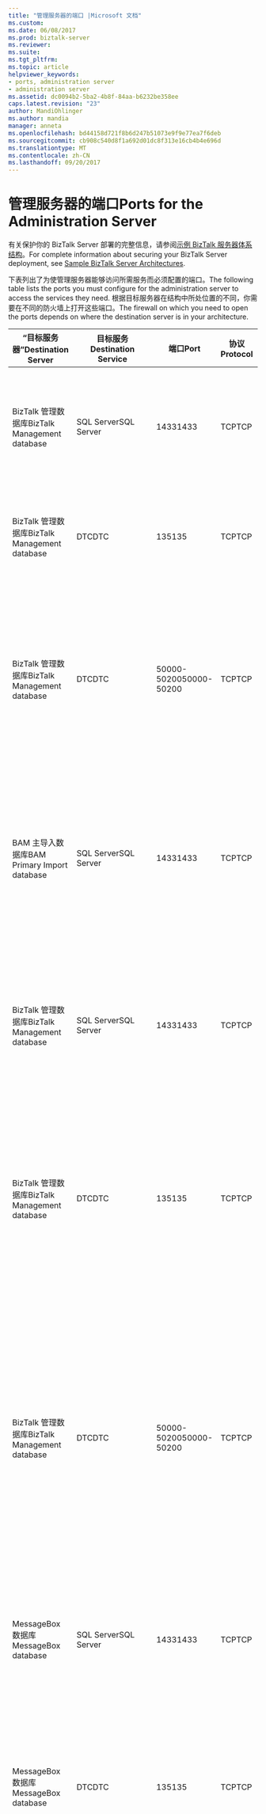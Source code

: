 ```yaml
---
title: "管理服务器的端口 |Microsoft 文档"
ms.custom: 
ms.date: 06/08/2017
ms.prod: biztalk-server
ms.reviewer: 
ms.suite: 
ms.tgt_pltfrm: 
ms.topic: article
helpviewer_keywords:
- ports, administration server
- administration server
ms.assetid: dc0094b2-5ba2-4b8f-84aa-b6232be358ee
caps.latest.revision: "23"
author: MandiOhlinger
ms.author: mandia
manager: anneta
ms.openlocfilehash: bd44158d721f8b6d247b51073e9f9e77ea7f6deb
ms.sourcegitcommit: cb908c540d8f1a692d01dc8f313e16cb4b4e696d
ms.translationtype: MT
ms.contentlocale: zh-CN
ms.lasthandoff: 09/20/2017
---
```

# <a name="ports-for-the-administration-server"></a><span data-ttu-id="1de5f-102">管理服务器的端口</span><span class="sxs-lookup"><span data-stu-id="1de5f-102">Ports for the Administration Server</span></span>
<span data-ttu-id="1de5f-103">有关保护你的 BizTalk Server 部署的完整信息，请参阅[示例 BizTalk 服务器体系结构](../core/sample-biztalk-server-architectures.md)。</span><span class="sxs-lookup"><span data-stu-id="1de5f-103">For complete information about securing your BizTalk Server deployment, see [Sample BizTalk Server Architectures](../core/sample-biztalk-server-architectures.md).</span></span>  
  
 <span data-ttu-id="1de5f-104">下表列出了为使管理服务器能够访问所需服务而必须配置的端口。</span><span class="sxs-lookup"><span data-stu-id="1de5f-104">The following table lists the ports you must configure for the administration server to access the services they need.</span></span> <span data-ttu-id="1de5f-105">根据目标服务器在结构中所处位置的不同，你需要在不同的防火墙上打开这些端口。</span><span class="sxs-lookup"><span data-stu-id="1de5f-105">The firewall on which you need to open the ports depends on where the destination server is in your architecture.</span></span> 
  
|<span data-ttu-id="1de5f-106">“目标服务器”</span><span class="sxs-lookup"><span data-stu-id="1de5f-106">Destination Server</span></span>|<span data-ttu-id="1de5f-107">目标服务</span><span class="sxs-lookup"><span data-stu-id="1de5f-107">Destination Service</span></span>|<span data-ttu-id="1de5f-108">端口</span><span class="sxs-lookup"><span data-stu-id="1de5f-108">Port</span></span>|<span data-ttu-id="1de5f-109">协议</span><span class="sxs-lookup"><span data-stu-id="1de5f-109">Protocol</span></span>|<span data-ttu-id="1de5f-110">原因</span><span class="sxs-lookup"><span data-stu-id="1de5f-110">Reason</span></span>|  
|---|---|---|---|---|  
|<span data-ttu-id="1de5f-111">BizTalk 管理数据库</span><span class="sxs-lookup"><span data-stu-id="1de5f-111">BizTalk Management database</span></span>|<span data-ttu-id="1de5f-112">SQL Server</span><span class="sxs-lookup"><span data-stu-id="1de5f-112">SQL Server</span></span>|<span data-ttu-id="1de5f-113">1433</span><span class="sxs-lookup"><span data-stu-id="1de5f-113">1433</span></span>|<span data-ttu-id="1de5f-114">TCP</span><span class="sxs-lookup"><span data-stu-id="1de5f-114">TCP</span></span>|<span data-ttu-id="1de5f-115">创建、配置和访问 BizTalk 管理数据库中的信息</span><span class="sxs-lookup"><span data-stu-id="1de5f-115">To create, configure, and access information in the BizTalk Management database</span></span>|  
|<span data-ttu-id="1de5f-116">BizTalk 管理数据库</span><span class="sxs-lookup"><span data-stu-id="1de5f-116">BizTalk Management database</span></span>|<span data-ttu-id="1de5f-117">DTC</span><span class="sxs-lookup"><span data-stu-id="1de5f-117">DTC</span></span>|<span data-ttu-id="1de5f-118">135</span><span class="sxs-lookup"><span data-stu-id="1de5f-118">135</span></span>|<span data-ttu-id="1de5f-119">TCP</span><span class="sxs-lookup"><span data-stu-id="1de5f-119">TCP</span></span>|<span data-ttu-id="1de5f-120">与 SQL Server 建立事务性连接，以更新数据库</span><span class="sxs-lookup"><span data-stu-id="1de5f-120">Transacted connection to SQL Server to update the database</span></span>|  
|<span data-ttu-id="1de5f-121">BizTalk 管理数据库</span><span class="sxs-lookup"><span data-stu-id="1de5f-121">BizTalk Management database</span></span>|<span data-ttu-id="1de5f-122">DTC</span><span class="sxs-lookup"><span data-stu-id="1de5f-122">DTC</span></span>|<span data-ttu-id="1de5f-123">50000-50200</span><span class="sxs-lookup"><span data-stu-id="1de5f-123">50000-50200</span></span>|<span data-ttu-id="1de5f-124">TCP</span><span class="sxs-lookup"><span data-stu-id="1de5f-124">TCP</span></span>|<span data-ttu-id="1de5f-125">辅助 RPC 端口**注意：**可能需要打开多个辅助的 RPC 端口，具体取决于你的服务器负载。</span><span class="sxs-lookup"><span data-stu-id="1de5f-125">Secondary RPC ports **Note:**  You may need to open more secondary RPC ports depending on your server load.</span></span>|  
|<span data-ttu-id="1de5f-126">BAM 主导入数据库</span><span class="sxs-lookup"><span data-stu-id="1de5f-126">BAM Primary Import database</span></span>|<span data-ttu-id="1de5f-127">SQL Server</span><span class="sxs-lookup"><span data-stu-id="1de5f-127">SQL Server</span></span>|<span data-ttu-id="1de5f-128">1433</span><span class="sxs-lookup"><span data-stu-id="1de5f-128">1433</span></span>|<span data-ttu-id="1de5f-129">TCP</span><span class="sxs-lookup"><span data-stu-id="1de5f-129">TCP</span></span>|<span data-ttu-id="1de5f-130">使用 BizTalk 管理控制台（或 WMI）验证 BAM 主导入数据库是否存在</span><span class="sxs-lookup"><span data-stu-id="1de5f-130">To verify the BAM Primary Import database exists by using the BizTalk Administration console (or WMI)</span></span>|  
|<span data-ttu-id="1de5f-131">BizTalk 管理数据库</span><span class="sxs-lookup"><span data-stu-id="1de5f-131">BizTalk Management database</span></span>|<span data-ttu-id="1de5f-132">SQL Server</span><span class="sxs-lookup"><span data-stu-id="1de5f-132">SQL Server</span></span>|<span data-ttu-id="1de5f-133">1433</span><span class="sxs-lookup"><span data-stu-id="1de5f-133">1433</span></span>|<span data-ttu-id="1de5f-134">TCP</span><span class="sxs-lookup"><span data-stu-id="1de5f-134">TCP</span></span>|<span data-ttu-id="1de5f-135">使用 BizTalk 管理控制台（或 WMI）查看配置数据和安装主机实例</span><span class="sxs-lookup"><span data-stu-id="1de5f-135">To view configuration data and install host instances by using the BizTalk Administration console (or WMI)</span></span>|  
|<span data-ttu-id="1de5f-136">BizTalk 管理数据库</span><span class="sxs-lookup"><span data-stu-id="1de5f-136">BizTalk Management database</span></span>|<span data-ttu-id="1de5f-137">DTC</span><span class="sxs-lookup"><span data-stu-id="1de5f-137">DTC</span></span>|<span data-ttu-id="1de5f-138">135</span><span class="sxs-lookup"><span data-stu-id="1de5f-138">135</span></span>|<span data-ttu-id="1de5f-139">TCP</span><span class="sxs-lookup"><span data-stu-id="1de5f-139">TCP</span></span>|<span data-ttu-id="1de5f-140">与 SQL Server 建立事务性连接，以使用 BizTalk 管理控制台（或 WMI）创建和更新主机</span><span class="sxs-lookup"><span data-stu-id="1de5f-140">Transacted connection to SQL Server to create and update a host by using the BizTalk Administration console (or WMI)</span></span>|  
|<span data-ttu-id="1de5f-141">BizTalk 管理数据库</span><span class="sxs-lookup"><span data-stu-id="1de5f-141">BizTalk Management database</span></span>|<span data-ttu-id="1de5f-142">DTC</span><span class="sxs-lookup"><span data-stu-id="1de5f-142">DTC</span></span>|<span data-ttu-id="1de5f-143">50000-50200</span><span class="sxs-lookup"><span data-stu-id="1de5f-143">50000-50200</span></span>|<span data-ttu-id="1de5f-144">TCP</span><span class="sxs-lookup"><span data-stu-id="1de5f-144">TCP</span></span>|<span data-ttu-id="1de5f-145">要使用的 BizTalk 管理控制台 （或 WMI） 创建一个主机的辅助 RPC 端口**注意：**可能需要打开多个辅助的 RPC 端口，具体取决于你的服务器负载。</span><span class="sxs-lookup"><span data-stu-id="1de5f-145">Secondary RPC ports to create a host by using the BizTalk Administration console (or WMI) **Note:**  You may need to open more secondary RPC ports depending on your server load.</span></span>|  
|<span data-ttu-id="1de5f-146">MessageBox 数据库</span><span class="sxs-lookup"><span data-stu-id="1de5f-146">MessageBox database</span></span>|<span data-ttu-id="1de5f-147">SQL Server</span><span class="sxs-lookup"><span data-stu-id="1de5f-147">SQL Server</span></span>|<span data-ttu-id="1de5f-148">1433</span><span class="sxs-lookup"><span data-stu-id="1de5f-148">1433</span></span>|<span data-ttu-id="1de5f-149">TCP</span><span class="sxs-lookup"><span data-stu-id="1de5f-149">TCP</span></span>|<span data-ttu-id="1de5f-150">使用 BizTalk 管理控制台（或 WMI）创建主机</span><span class="sxs-lookup"><span data-stu-id="1de5f-150">To create a host by using the BizTalk Administration console (or WMI)</span></span>|  
|<span data-ttu-id="1de5f-151">MessageBox 数据库</span><span class="sxs-lookup"><span data-stu-id="1de5f-151">MessageBox database</span></span>|<span data-ttu-id="1de5f-152">DTC</span><span class="sxs-lookup"><span data-stu-id="1de5f-152">DTC</span></span>|<span data-ttu-id="1de5f-153">135</span><span class="sxs-lookup"><span data-stu-id="1de5f-153">135</span></span>|<span data-ttu-id="1de5f-154">TCP</span><span class="sxs-lookup"><span data-stu-id="1de5f-154">TCP</span></span>|<span data-ttu-id="1de5f-155">与 SQL Server 建立事务性连接，以使用 BizTalk 管理控制台（或 WMI）创建和更新主机</span><span class="sxs-lookup"><span data-stu-id="1de5f-155">Transacted connection to SQL Server to create and update a host by using the BizTalk Administration console (or WMI)</span></span>|  
|<span data-ttu-id="1de5f-156">MessageBox 数据库</span><span class="sxs-lookup"><span data-stu-id="1de5f-156">MessageBox database</span></span>|<span data-ttu-id="1de5f-157">DTC</span><span class="sxs-lookup"><span data-stu-id="1de5f-157">DTC</span></span>|<span data-ttu-id="1de5f-158">50000-50200</span><span class="sxs-lookup"><span data-stu-id="1de5f-158">50000-50200</span></span>|<span data-ttu-id="1de5f-159">TCP</span><span class="sxs-lookup"><span data-stu-id="1de5f-159">TCP</span></span>|<span data-ttu-id="1de5f-160">要使用的 BizTalk 管理控制台 （或 WMI） 创建一个主机的辅助 RPC 端口**注意：**可能需要打开多个辅助的 RPC 端口，具体取决于你的服务器负载。</span><span class="sxs-lookup"><span data-stu-id="1de5f-160">Secondary RPC ports to create a host by using the BizTalk Administration console (or WMI) **Note:**  You may need to open more secondary RPC ports depending on your server load.</span></span>|  
|<span data-ttu-id="1de5f-161">处理服务器</span><span class="sxs-lookup"><span data-stu-id="1de5f-161">Processing server</span></span>|<span data-ttu-id="1de5f-162">WMI/RPC</span><span class="sxs-lookup"><span data-stu-id="1de5f-162">WMI/RPC</span></span>|<span data-ttu-id="1de5f-163">135</span><span class="sxs-lookup"><span data-stu-id="1de5f-163">135</span></span>|<span data-ttu-id="1de5f-164">TCP</span><span class="sxs-lookup"><span data-stu-id="1de5f-164">TCP</span></span>|<span data-ttu-id="1de5f-165">与 SQL Server 建立事务性连接，以使用 BizTalk 管理控制台（或 WMI）将新服务器添加到组中</span><span class="sxs-lookup"><span data-stu-id="1de5f-165">Transacted connection to SQL Server to add a new server to the group by using the BizTalk Administration console (or WMI)</span></span>|  
|<span data-ttu-id="1de5f-166">处理服务器</span><span class="sxs-lookup"><span data-stu-id="1de5f-166">Processing server</span></span>|<span data-ttu-id="1de5f-167">WMI/RPC</span><span class="sxs-lookup"><span data-stu-id="1de5f-167">WMI/RPC</span></span>|<span data-ttu-id="1de5f-168">50000-50200</span><span class="sxs-lookup"><span data-stu-id="1de5f-168">50000-50200</span></span>|<span data-ttu-id="1de5f-169">TCP</span><span class="sxs-lookup"><span data-stu-id="1de5f-169">TCP</span></span>|<span data-ttu-id="1de5f-170">若要使用的 BizTalk 管理控制台 （或 WMI） 将新服务器添加到组的辅助 RPC 端口**注意：**可能需要打开多个辅助的 RPC 端口，具体取决于你的服务器负载。</span><span class="sxs-lookup"><span data-stu-id="1de5f-170">Secondary RPC ports to add a new server to the group by using the BizTalk Administration console (or WMI) **Note:**  You may need to open more secondary RPC ports depending on your server load.</span></span>|  
|<span data-ttu-id="1de5f-171">处理服务器</span><span class="sxs-lookup"><span data-stu-id="1de5f-171">Processing server</span></span>|<span data-ttu-id="1de5f-172">服务器消息块 (SMB)</span><span class="sxs-lookup"><span data-stu-id="1de5f-172">Server Message Block (SMB)</span></span>|<span data-ttu-id="1de5f-173">445</span><span class="sxs-lookup"><span data-stu-id="1de5f-173">445</span></span>|<span data-ttu-id="1de5f-174">TCP</span><span class="sxs-lookup"><span data-stu-id="1de5f-174">TCP</span></span>|<span data-ttu-id="1de5f-175">用于访问文件共享。</span><span class="sxs-lookup"><span data-stu-id="1de5f-175">Used to access file shares.</span></span> <span data-ttu-id="1de5f-176">也可能需要安装使用的 BizTalk 管理控制台 （或 WMI） 的主机实例。</span><span class="sxs-lookup"><span data-stu-id="1de5f-176">May also be needed to install a host instance using the BizTalk Administration console (or WMI).</span></span>|  
|<span data-ttu-id="1de5f-177">业务规则引擎数据库</span><span class="sxs-lookup"><span data-stu-id="1de5f-177">Business Rule Engine database</span></span>|<span data-ttu-id="1de5f-178">SQL Server</span><span class="sxs-lookup"><span data-stu-id="1de5f-178">SQL Server</span></span>|<span data-ttu-id="1de5f-179">1433</span><span class="sxs-lookup"><span data-stu-id="1de5f-179">1433</span></span>|<span data-ttu-id="1de5f-180">TCP</span><span class="sxs-lookup"><span data-stu-id="1de5f-180">TCP</span></span>|<span data-ttu-id="1de5f-181">使用业务规则引擎部署向导部署业务规则</span><span class="sxs-lookup"><span data-stu-id="1de5f-181">To deploy business rules by using the Business Rule Engine Deployment Wizard</span></span>|  
|<span data-ttu-id="1de5f-182">业务规则引擎数据库</span><span class="sxs-lookup"><span data-stu-id="1de5f-182">Business Rule Engine database</span></span>|<span data-ttu-id="1de5f-183">DTC</span><span class="sxs-lookup"><span data-stu-id="1de5f-183">DTC</span></span>|<span data-ttu-id="1de5f-184">135</span><span class="sxs-lookup"><span data-stu-id="1de5f-184">135</span></span>|<span data-ttu-id="1de5f-185">TCP</span><span class="sxs-lookup"><span data-stu-id="1de5f-185">TCP</span></span>|<span data-ttu-id="1de5f-186">与 SQL Server 建立事务性连接，以使用业务规则引擎部署向导部署业务规则</span><span class="sxs-lookup"><span data-stu-id="1de5f-186">Transacted connection to SQL Server to deploy business rules by using the Business Rule Engine Deployment Wizard</span></span>|  
|<span data-ttu-id="1de5f-187">业务规则引擎数据库</span><span class="sxs-lookup"><span data-stu-id="1de5f-187">Business Rule Engine database</span></span>|<span data-ttu-id="1de5f-188">DTC</span><span class="sxs-lookup"><span data-stu-id="1de5f-188">DTC</span></span>|<span data-ttu-id="1de5f-189">50000-50200</span><span class="sxs-lookup"><span data-stu-id="1de5f-189">50000-50200</span></span>|<span data-ttu-id="1de5f-190">TCP</span><span class="sxs-lookup"><span data-stu-id="1de5f-190">TCP</span></span>|<span data-ttu-id="1de5f-191">辅助 RPC 端口，以使用业务规则引擎部署向导部署业务规则。</span><span class="sxs-lookup"><span data-stu-id="1de5f-191">Secondary RPC ports to deploy business rules by using the Business Rule Engine Deployment Wizard.</span></span> <span data-ttu-id="1de5f-192">**注意：**可能需要打开多个辅助的 RPC 端口，具体取决于你的服务器负载。</span><span class="sxs-lookup"><span data-stu-id="1de5f-192">**Note:**  You may need to open more secondary RPC ports depending on your server load.</span></span>|  
|<span data-ttu-id="1de5f-193">BizTalk 管理数据库</span><span class="sxs-lookup"><span data-stu-id="1de5f-193">BizTalk Management database</span></span>|<span data-ttu-id="1de5f-194">SQL Server</span><span class="sxs-lookup"><span data-stu-id="1de5f-194">SQL Server</span></span>|<span data-ttu-id="1de5f-195">1433</span><span class="sxs-lookup"><span data-stu-id="1de5f-195">1433</span></span>|<span data-ttu-id="1de5f-196">TCP</span><span class="sxs-lookup"><span data-stu-id="1de5f-196">TCP</span></span>|<span data-ttu-id="1de5f-197">若要将程序集部署</span><span class="sxs-lookup"><span data-stu-id="1de5f-197">To deploy an assembly</span></span>|  
|<span data-ttu-id="1de5f-198">跟踪数据库</span><span class="sxs-lookup"><span data-stu-id="1de5f-198">Tracking database</span></span>|<span data-ttu-id="1de5f-199">SQL Server</span><span class="sxs-lookup"><span data-stu-id="1de5f-199">SQL Server</span></span>|<span data-ttu-id="1de5f-200">1433</span><span class="sxs-lookup"><span data-stu-id="1de5f-200">1433</span></span>|<span data-ttu-id="1de5f-201">TCP</span><span class="sxs-lookup"><span data-stu-id="1de5f-201">TCP</span></span>|<span data-ttu-id="1de5f-202">若要将程序集部署</span><span class="sxs-lookup"><span data-stu-id="1de5f-202">To deploy an assembly</span></span>|  
|<span data-ttu-id="1de5f-203">IIS 服务器</span><span class="sxs-lookup"><span data-stu-id="1de5f-203">IIS Server</span></span>|<span data-ttu-id="1de5f-204">IIS</span><span class="sxs-lookup"><span data-stu-id="1de5f-204">IIS</span></span>|<span data-ttu-id="1de5f-205">1164</span><span class="sxs-lookup"><span data-stu-id="1de5f-205">1164</span></span>|<span data-ttu-id="1de5f-206">TCP</span><span class="sxs-lookup"><span data-stu-id="1de5f-206">TCP</span></span>|<span data-ttu-id="1de5f-207">若要启用 BizTalk 应用程序部署包 HTTP 或 Web 服务端口承载在 IIS 服务器上，到 MSI。</span><span class="sxs-lookup"><span data-stu-id="1de5f-207">To enable BizTalk application deployment to pack HTTP or Web Service Ports hosted on the IIS Server into an MSI.</span></span>|  
  
## <a name="see-also"></a><span data-ttu-id="1de5f-208">另请参阅</span><span class="sxs-lookup"><span data-stu-id="1de5f-208">See Also</span></span>  
 <span data-ttu-id="1de5f-209">[服务器的命名约定](../core/server-naming-conventions.md) </span><span class="sxs-lookup"><span data-stu-id="1de5f-209">[Server Naming Conventions](../core/server-naming-conventions.md) </span></span>  
 <span data-ttu-id="1de5f-210">[应用程序部署安全建议](../core/application-deployment-security-recommendations.md) </span><span class="sxs-lookup"><span data-stu-id="1de5f-210">[Application Deployment Security Recommendations](../core/application-deployment-security-recommendations.md) </span></span>  
 <span data-ttu-id="1de5f-211">[消息和实例数据跟踪的安全注意事项](../core/security-considerations-for-message-and-instance-data-tracking.md) </span><span class="sxs-lookup"><span data-stu-id="1de5f-211">[Security Considerations for Message and Instance Data Tracking](../core/security-considerations-for-message-and-instance-data-tracking.md) </span></span>  
 <span data-ttu-id="1de5f-212">[使用信息辅助服务的大型分布式体系结构](../core/large-distributed-architecture-with-information-worker-services.md) </span><span class="sxs-lookup"><span data-stu-id="1de5f-212">[Large Distributed Architecture with Information Worker Services](../core/large-distributed-architecture-with-information-worker-services.md) </span></span>  
 [<span data-ttu-id="1de5f-213">BizTalk Server 所需的端口</span><span class="sxs-lookup"><span data-stu-id="1de5f-213">Required Ports for BizTalk Server</span></span>](../core/required-ports-for-biztalk-server.md)